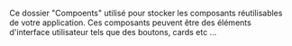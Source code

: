 Ce dossier "Compoents" utilisé pour stocker les composants réutilisables de votre application. Ces composants peuvent être des éléments d'interface utilisateur tels que des boutons, cards etc ...